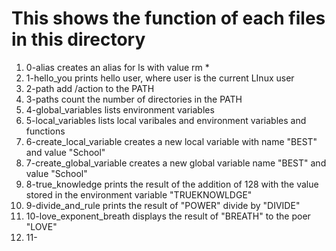# This shows the function of each files in this directory
1)  0-alias creates an alias for ls with value rm *
2)  1-hello_you prints hello user, where user is the current LInux user
3)  2-path add /action to the PATH
4)  3-paths count the number of directories in the PATH
5)  4-global_variables lists environment variables
6)  5-local_variables lists local varibales and environment variables and functions
7)  6-create_local_variable creates a new local variable with name "BEST" and value "School"
8)  7-create_global_variable creates a new global variable name "BEST" and value "School"
9)  8-true_knowledge prints the result of the addition of 128 with the value stored in the environment variable "TRUEKNOWLDGE"
10)  9-divide_and_rule prints the result of "POWER" divide by "DIVIDE"
11)  10-love_exponent_breath displays the result of "BREATH" to the poer "LOVE"
12)  11-
